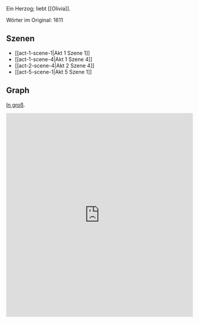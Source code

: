 Ein Herzog; liebt [[Olivia]].

Wörter im Original: 1611

## Szenen
- [[act-1-scene-1|Akt 1 Szene 1]]
- [[act-1-scene-4|Akt 1 Szene 4]]
- [[act-2-scene-4|Akt 2 Szene 4]]
- [[act-5-scene-1|Akt 5 Szene 1]]

## Graph
[In groß](https://catchears.github.io/was-ihr-wollt-graphs/characters/Orsino-dark).
<iframe src="https://catchears.github.io/was-ihr-wollt-graphs/characters/Orsino-dark" width=100% height=550 style="border: 0;"></iframe>